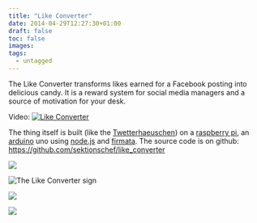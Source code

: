 ```yaml
---
title: "Like Converter"
date: 2014-04-29T12:27:30+01:00
draft: false
toc: false
images:
tags:
  - untagged
---
```


The Like Converter transforms likes earned for a Facebook posting into delicious candy. It is a reward system for social media managers and a source of motivation for your desk.

Video: [![Like Converter](http://img.youtube.com/vi/qcssBxjWfE8/0.jpg)](http://www.youtube.com/watch?v=qcssBxjWfE8 "Like Converter")

The thing itself is built (like the [Twetterhaeuschen](http://digit.alitility.com/tutori-alitility/twetterhauschen/ "Twetterhäuschen")) on a [raspberry pi](http://www.raspberrypi.org/ "raspberry pi"), an [arduino](http://www.arduino.cc/) uno using [node.js](http://nodejs.org/) and [firmata](http://arduino.cc/en/reference/firmata). The source code is on github: <https://github.com/sektionschef/like_converter>

![](../images/like_converter//P1060877-150x150.jpg)

![The Like Converter sign](../images/like_converter//P1060880-150x150.jpg)

![](../images/like_converter//P1060883-150x150.jpg)

![](../images/like_converter//P1060893-150x150.jpg)
